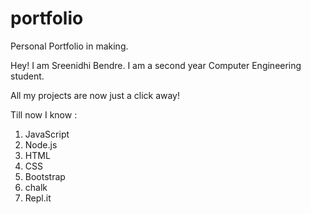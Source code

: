 # portfolio

Personal Portfolio in making. 

Hey! I am Sreenidhi Bendre. 
I am a second year Computer Engineering student.

All my projects are now just a click away!

Till now I know :

1. JavaScript
1. Node.js
1. HTML 
1. CSS
1. Bootstrap
1. chalk
1. Repl.it
